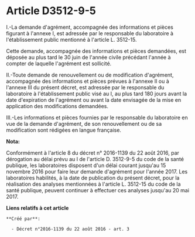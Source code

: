 # Article D3512-9-5

I.-La demande d'agrément, accompagnée des informations et pièces figurant à l'annexe I, est adressée par le responsable du
laboratoire à l'établissement public mentionné à l'article L. 3512-15. 

Cette demande, accompagnée des informations et pièces demandées, est déposée au plus tard le 30 juin de l'année civile
précédant l'année à compter de laquelle l'agrément est sollicité. 

II.-Toute demande de renouvellement ou de modification d'agrément, accompagnée des informations et pièces prévues à l'annexe
II ou à l'annexe III du présent décret, est adressée par le responsable du laboratoire à l'établissement public visé au I, au
plus tard 180 jours avant la date d'expiration de l'agrément ou avant la date envisagée de la mise en application des
modifications demandées. 

III.-Les informations et pièces fournies par le responsable du laboratoire en vue de la demande d'agrément, de son
renouvellement ou de sa modification sont rédigées en langue française.

**Nota:**

Conformément à l'article 8 du décret n° 2016-1139 du 22 août 2016, par dérogation au délai prévu au I de l'article D.
3512-9-5 du code de la santé publique, les laboratoires disposent d'un délai courant jusqu'au 15 novembre 2016 pour faire
leur demande d'agrément pour l'année 2017. Les laboratoires habilités, à la date de publication du présent décret, pour la
réalisation des analyses mentionnées à l'article L. 3512-15 du code de la santé publique, peuvent continuer à effectuer ces
analyses jusqu'au 20 mai 2017.

**Liens relatifs à cet article**

	**Créé par**:

	  - Décret n°2016-1139 du 22 août 2016 - art. 3
